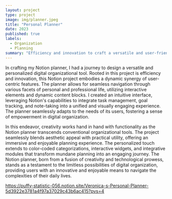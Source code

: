 ```yaml
---
layout: project
type: project
image: img/planner.jpeg
title: "Personal Planner"
date: 2023
published: true
labels:
  - Organization
  - Planning
summary: "Efficiency and innovation to craft a versatile and user-friendly digital organizational tool"
---
```

In crafting my Notion planner, I had a journey to design a versatile and personalized digital organizational tool. Rooted in this project is efficiency and innovation, this Notion project embodies a dynamic synergy of user-centric features. The planner allows for seamless navigation through various facets of personal and professional life, utilizing interactive elements and dynamic content blocks. I created an intuitive interface, leveraging Notion's capabilities to integrate task management, goal tracking, and note-taking into a unified and visually engaging experience. The planner seamlessly adapts to the needs of its users, fostering a sense of empowerment in digital organization.

In this endeavor, creativity works hand in hand with functionality as the Notion planner transcends conventional organizational tools. The project seamlessly blends aesthetic appeal with practical utility, offering an immersive and enjoyable planning experience. The personalized touch extends to color-coded categorizations, interactive widgets, and integrative modules that transform mundane planning into an engaging journey. The Notion planner, born from a fusion of creativity and technological prowess, stands as a testament to the limitless possibilities of digital organization, providing users with an innovative and enjoyable means to navigate the complexities of their daily lives.

https://puffy-statistic-056.notion.site/Veronica-s-Personal-Planner-5d3922e3781a4f97a37029c43b6ac415?pvs=4 
